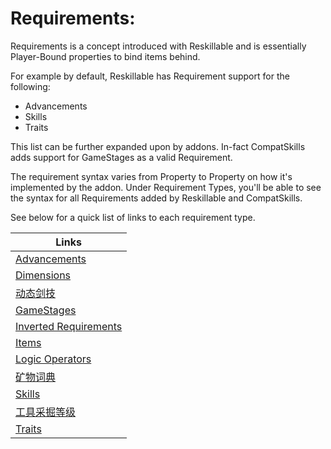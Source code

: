 # Requirements:

Requirements is a concept introduced with Reskillable and is essentially Player-Bound properties to bind items behind.

For example by default, Reskillable has Requirement support for the following:

- Advancements
- Skills
- Traits

This list can be further expanded upon by addons. In-fact CompatSkills adds support for GameStages as a valid Requirement.

The requirement syntax varies from Property to Property on how it's implemented by the addon. Under Requirement Types, you'll be able to see the syntax for all Requirements added by Reskillable and CompatSkills.

See below for a quick list of links to each requirement type.

| Links                                                                                                 |
| ----------------------------------------------------------------------------------------------------- |
| [Advancements](/Mods/CompatSkills/Requirements/Requirement_Types/Advancements/)                       |
| [Dimensions](/Mods/CompatSkills/Requirements/Requirement_Types/Dimensions/)                           |
| [动态剑技](/Mods/CompatSkills/Requirements/Requirement_Types/Dynamic_Sword_Skills/)                       |
| [GameStages](/Mods/CompatSkills/Requirements/Requirement_Types/GameStages/)                           |
| [Inverted Requirements](/Mods/CompatSkills/Requirements/Requirement_Types/Inverted_Requirements/)     |
| [Items](/Mods/CompatSkills/Requirements/Requirement_Types/Items/)                                     |
| [Logic Operators](/Mods/CompatSkills/Requirements/Requirement_Types/Logic_Operators/1_READ_ME_FIRST/) |
| [矿物词典](/Mods/CompatSkills/Requirements/Requirement_Types/Ore_Dictionary/)                             |
| [Skills](/Mods/CompatSkills/Requirements/Requirement_Types/Skills/)                                   |
| [工具采掘等级](/Mods/CompatSkills/Requirements/Requirement_Types/Tool_Harvest-Level/)                       |
| [Traits](/Mods/CompatSkills/Requirements/Requirement_Types/Traits/)                                   |